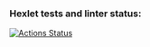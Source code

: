 ### Hexlet tests and linter status:
[![Actions Status](https://github.com/alexeilozhkin/frontend-project-lvl1/workflows/hexlet-check/badge.svg)](https://github.com/alexeilozhkin/frontend-project-lvl1/actions)